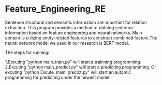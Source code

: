 # Feature_Engineering_RE
Sentence structural and semantic information are important for relation extraction. This program provides a method of obtaing sentence information based on feature engineering and neural networks.  Main content is utilizing entity-related features to construct combined feature.The neural network model we used in our research is BERT model.

The steps for running:

1.Excuting "python main_train.py" will start a trainning programming.
2.Excuting "python main_predict.py" will start a predicting programming.
  Or excuting "python Excute_main_predict.py" will start an automic programming for predicting under the newest model.
